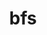 ---
title: "bfs"
layout: cache
categories: [package, develop-2023-12-10]
meta: {"versions": ["3.0.4"], "compilers": ["gcc@=7.5.0"], "oss": ["ubuntu18.04"], "platforms": ["linux"], "targets": ["x86_64_v3"], "stacks": ["developer-tools", "root"], "num_specs": 1, "num_specs_by_stack": {"developer-tools": 1, "root": 1}}
spec_details: [{"hash": "76ojlbymw6s6u7xx5gaqsb6uagepqhao", "compiler": "gcc@=7.5.0", "versions": ["3.0.4"], "os": "ubuntu18.04", "platform": "linux", "target": "x86_64_v3", "variants": ["build_system=makefile"], "stacks": ["developer-tools", "root"], "size": "-", "tarball": "https://binaries.spack.io/develop-2023-12-10/build_cache/linux-ubuntu18.04-x86_64_v3/gcc-7.5.0/bfs-3.0.4/linux-ubuntu18.04-x86_64_v3-gcc-7.5.0-bfs-3.0.4-76ojlbymw6s6u7xx5gaqsb6uagepqhao.spack"}]
---